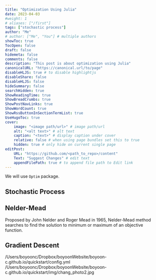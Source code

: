 ```yaml
---
title: "Optimization Using Julia"
date: 2023-04-03
#weight: 1
# aliases: ["/first"]
tags: ["stochastic process"]
author: "Me"
# author: ["Me", "You"] # multiple authors
showToc: true
TocOpen: false
draft: false
hidemeta: false
comments: false
description: "This post is about optimization using Julia"
canonicalURL: "https://canonical.url/to/page"
disableHLJS: true # to disable highlightjs
disableShare: false
disableHLJS: false
hideSummary: false
searchHidden: true
ShowReadingTime: true
ShowBreadCrumbs: true
ShowPostNavLinks: true
ShowWordCount: true
ShowRssButtonInSectionTermList: true
UseHugoToc: true
cover:
    image: "<image path/url>" # image path/url
    alt: "<alt text>" # alt text
    caption: "<text>" # display caption under cover
    relative: false # when using page bundles set this to true
    hidden: true # only hide on current single page
editPost:
    URL: "https://github.com/<path_to_repo>/content"
    Text: "Suggest Changes" # edit text
    appendFilePath: true # to append file path to Edit link
---
```


We will use `Optim` package. 
## Stochastic Process 

## Nelder-Mead 
Proposed by John Nelder and Roger Mead in 1965, Nelder-Mead method searches to find the solution to minimum or maximum of an objective function. 
## Gradient Descent 

/Users/boyoonc/Dropbox/boyoonWebsite/boyoon-c.github.io/quickstart/config.yml
/Users/boyoonc/Dropbox/boyoonWebsite/boyoon-c.github.io/quickstart/img/chang_photo2.jpg
## 